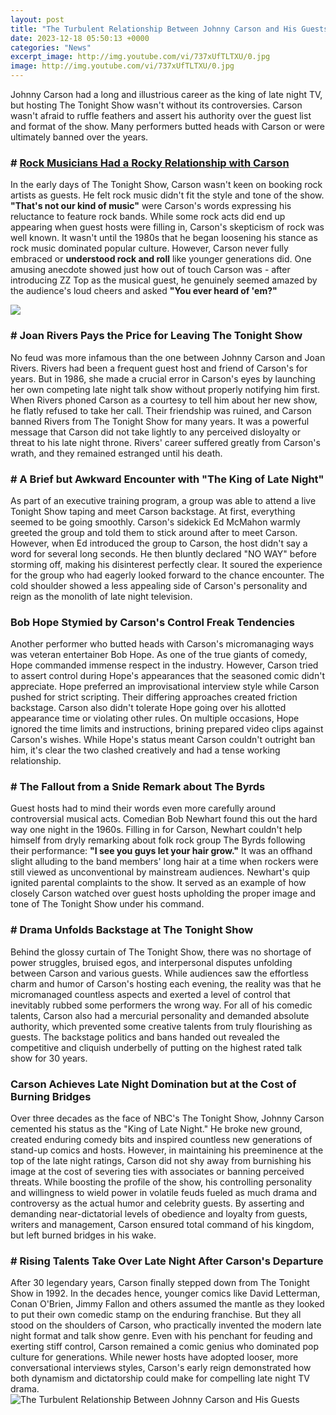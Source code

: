 ```yaml
---
layout: post
title: "The Turbulent Relationship Between Johnny Carson and His Guests"
date: 2023-12-18 05:50:13 +0000
categories: "News"
excerpt_image: http://img.youtube.com/vi/737xUfTLTXU/0.jpg
image: http://img.youtube.com/vi/737xUfTLTXU/0.jpg
---
```


Johnny Carson had a long and illustrious career as the king of late night TV, but hosting The Tonight Show wasn't without its controversies. Carson wasn't afraid to ruffle feathers and assert his authority over the guest list and format of the show. Many performers butted heads with Carson or were ultimately banned over the years.
### # [Rock Musicians Had a Rocky Relationship with Carson](https://thetopnews.github.io/dealing-with-a-green-thumb-mother/) 
In the early days of The Tonight Show, Carson wasn't keen on booking rock artists as guests. He felt rock music didn't fit the  style and tone of the show. **"That's not our kind of music"** were Carson's words expressing his reluctance to feature rock bands. While some rock acts did end up appearing when guest hosts were filling in, Carson's skepticism of rock was well known. It wasn't until the 1980s that he began loosening his stance as rock music dominated popular culture. However, Carson never fully embraced or **understood rock and roll** like younger generations did. One amusing anecdote showed just how out of touch Carson was - after introducing ZZ Top as the musical guest, he genuinely seemed amazed by the audience's loud cheers and asked **"You ever heard of 'em?"** 

![](http://img.youtube.com/vi/5PMMN0AVWdM/0.jpg)
### # **Joan Rivers Pays the Price for Leaving The Tonight Show**
No feud was more infamous than the one between Johnny Carson and Joan Rivers. Rivers had been a frequent guest host and friend of Carson's for years. But in 1986, she made a crucial error in Carson's eyes by launching her own competing late night talk show without properly notifying him first. When Rivers phoned Carson as a courtesy to tell him about her new show, he flatly refused to take her call. Their friendship was ruined, and Carson banned Rivers from The Tonight Show for many years. It was a powerful message that Carson did not take lightly to any perceived disloyalty or threat to his late night throne. Rivers' career suffered greatly from Carson's wrath, and they remained estranged until his death.
### # **A Brief but Awkward Encounter with "The King of Late Night"** 
As part of an executive training program, a group was able to attend a live Tonight Show taping and meet Carson backstage. At first, everything seemed to be going smoothly. Carson's sidekick Ed McMahon warmly greeted the group and told them to stick around after to meet Carson. However, when Ed introduced the group to Carson, the host didn't say a word for several long seconds. He then bluntly declared "NO WAY" before storming off, making his disinterest perfectly clear. It soured the experience for the group who had eagerly looked forward to the chance encounter. The cold shoulder showed a less appealing side of Carson's personality and reign as the monolith of late night television.
### Bob Hope Stymied by Carson's Control Freak Tendencies  
Another performer who butted heads with Carson's micromanaging ways was veteran entertainer Bob Hope. As one of the true giants of comedy, Hope commanded immense respect in the industry. However, Carson tried to assert control during Hope's appearances that the seasoned comic didn't appreciate. Hope preferred an improvisational interview style while Carson pushed for strict scripting. Their differing approaches created friction backstage. Carson also didn't tolerate Hope going over his allotted appearance time or violating other rules. On multiple occasions, Hope ignored the time limits and instructions, brining prepared video clips against Carson's wishes. While Hope's status meant Carson couldn't outright ban him, it's clear the two clashed creatively and had a tense working relationship.
### # **The Fallout from a Snide Remark about The Byrds**
Guest hosts had to mind their words even more carefully around controversial musical acts. Comedian Bob Newhart found this out the hard way one night in the 1960s. Filling in for Carson, Newhart couldn't help himself from dryly remarking about folk rock group The Byrds following their performance: **"I see you guys let your hair grow."** It was an offhand slight alluding to the band members' long hair at a time when rockers were still viewed as unconventional by mainstream audiences. Newhart's quip ignited parental complaints to the show. It served as an example of how closely Carson watched over guest hosts upholding the proper image and tone of The Tonight Show under his command.
### # **Drama Unfolds Backstage at The Tonight Show**  
Behind the glossy curtain of The Tonight Show, there was no shortage of power struggles, bruised egos, and interpersonal disputes unfolding between Carson and various guests. While audiences saw the effortless charm and humor of Carson's hosting each evening, the reality was that he micromanaged countless aspects and exerted a level of control that inevitably rubbed some performers the wrong way. For all of his comedic talents, Carson also had a mercurial personality and demanded absolute authority, which prevented some creative talents from truly flourishing as guests. The backstage politics and bans handed out revealed the competitive and cliquish underbelly of putting on the highest rated talk show for 30 years.
### Carson Achieves Late Night Domination but at the Cost of Burning Bridges  
Over three decades as the face of NBC's The Tonight Show, Johnny Carson cemented his status as the "King of Late Night." He broke new ground, created enduring comedy bits and inspired countless new generations of stand-up comics and hosts. However, in maintaining his preeminence at the top of the late night ratings, Carson did not shy away from burnishing his image at the cost of severing ties with associates or banning perceived threats. While boosting the profile of the show, his controlling personality and willingness to wield power in volatile feuds fueled as much drama and controversy as the actual humor and celebrity guests. By asserting and demanding near-dictatorial levels of obedience and loyalty from guests, writers and management, Carson ensured total command of his kingdom, but left burned bridges in his wake.
### # **Rising Talents Take Over Late Night After Carson's Departure**
After 30 legendary years, Carson finally stepped down from The Tonight Show in 1992. In the decades hence, younger comics like David Letterman, Conan O'Brien, Jimmy Fallon and others assumed the mantle as they looked to put their own comedic stamp on the enduring franchise. But they all stood on the shoulders of Carson, who practically invented the modern late night format and talk show genre. Even with his penchant for feuding and exerting stiff control, Carson remained a comic genius who dominated pop culture for generations. While newer hosts have adopted looser, more conversational interviews styles, Carson's early reign demonstrated how both dynamism and dictatorship could make for compelling late night TV drama. 
![The Turbulent Relationship Between Johnny Carson and His Guests](http://img.youtube.com/vi/737xUfTLTXU/0.jpg)